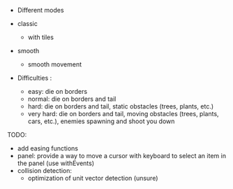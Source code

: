 - Different modes

- classic
    - with tiles

- smooth
    - smooth movement
    
- Difficulties : 
    - easy: die on borders
    - normal: die on borders and tail
    - hard: die on borders and tail, static obstacles (trees, plants, etc.)
    - very hard: die on borders and tail, moving obstacles (trees, plants, cars, etc.), enemies spawning and shoot you down

TODO:
- add easing functions
- panel: provide a way to move a cursor with keyboard to select an item in the panel (use withEvents)
- collision detection:
    - optimization of unit vector detection (unsure)